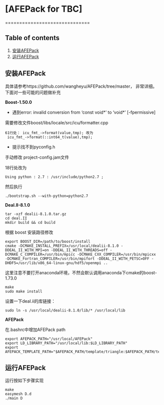 # [AFEPack for TBC]

==============================

## Table of contents
 1. [安装AFEPack](#安装AFEPack)
 2. [运行AFEPack](#运行AFEPack)

## 安装AFEPack
具体请参考https://github.com/wangheyu/AFEPack/tree/master， 非常详细。下面对一些可能的问题做补充

**Boost-1.50.0**

- 遇到error: invalid conversion from ‘const void*’ to ‘void*’ [-fpermissive]

需要修改文件boost/libs/locale/src/icu/formatter.cpp
```
61行处： icu_fmt_->format(value,tmp); 改为
 icu_fmt_->format(::int64_t(value),tmp);
```
- 提示找不到pyconfig.h
  
手动修改 project-config.jam文件

18行处改为
```
Using python : 2.7 : /usr/include/python2.7 ;
```
然后执行
```
./bootstrap.sh --with-python=python2.7
```
**Deal.II-8.1.0**
```
tar -xzf dealii-8.1.0.tar.gz
cd deal.II
mkdir build && cd build
```
根据 boost 安装路径修改
```
export BOOST_DIR=/path/to/boost/install
cmake -DCMAKE_INSTALL_PREFIX=/usr/local/dealii-8.1.0 -DDEAL_II_WITH_MPI=on -DDEAL_II_WITH_THREADS=off -DCMAKE_C_COMPILER=/usr/bin/mpicc -DCMAKE_CXX_COMPILER=/usr/bin/mpicxx -DCMAKE_Fortran_COMPILER=/usr/bin/mpifort -DDEAL_II_WITH_PETSC=OFF -DHDF5=/usr/lib/x86_64-linux-gnu/hdf5/openmpi ..
```
这里注意不要打开anaconda环境，不然会默认调用anaconda下cmake的boost-1.73.0
```
make
sudo make install
```
设置一下deal.ii的库链接：
```
sudo ln -s /usr/local/dealii-8.1.0/lib/* /usr/local/lib
```
**AFEPack**

在.bashrc中增加AFEPack path
```
export AFEPACK_PATH="/usr/local/AFEPack"
export LD_LIBRARY_PATH="/usr/local/lib:$LD_LIBRARY_PATH"
export AFEPACK_TEMPLATE_PATH="$AFEPACK_PATH/template/triangle:$AFEPACK_PATH/template/twin_triangle:$AFEPACK_PATH/template/interval:$AFEPACK_PATH/template/tetrahedron:$AFEPACK_PATH/template/twin_tetrahedron:$AFEPACK_PATH/template/four_tetrahedron"
```

## 运行AFEPack
运行按如下步骤实现
```
make
easymesh D.d
./main D
```
